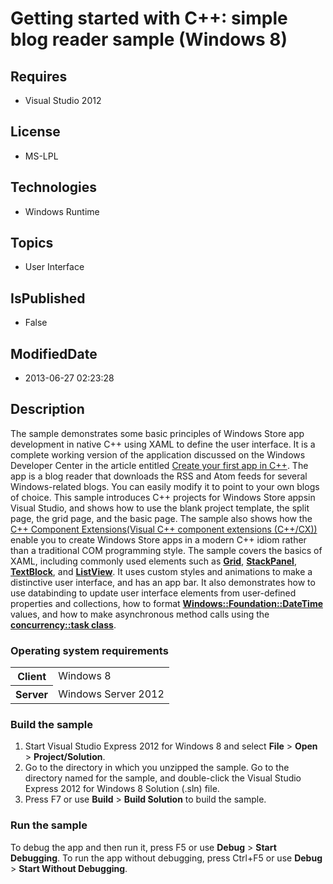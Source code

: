 # Getting started with C++: simple blog reader sample (Windows 8)
## Requires
* Visual Studio 2012
## License
* MS-LPL
## Technologies
* Windows Runtime
## Topics
* User Interface
## IsPublished
* False
## ModifiedDate
* 2013-06-27 02:23:28
## Description

<div id="mainSection">
<p>The sample demonstrates some basic principles of Windows Store app development in native C&#43;&#43; using XAML to define the user interface. It is a complete working version of the application discussed on the Windows Developer Center in the article entitled
<a href="http://msdn.microsoft.com/library/windows/apps/br229580">Create your first app in C&#43;&#43;</a>. The app is a blog reader that downloads the RSS and Atom feeds for several Windows-related blogs. You can easily modify it to point to your own blogs of choice.
 This sample introduces C&#43;&#43; projects for Windows Store appsin Visual Studio, and shows how to use the blank project template, the split page, the grid page, and the basic page. The sample also shows how the
<a href="3f6abf92-4e5e-4ed8-8e11-f9252380d30a">C&#43;&#43; Component Extensions(Visual&nbsp;C&#43;&#43; component extensions (C&#43;&#43;/CX))</a> enable you to create Windows Store apps in a modern C&#43;&#43; idiom rather than a traditional COM programming style. The sample covers the basics
 of XAML, including commonly used elements such as <a href="w_ui_xaml_ctrl.grid">
<b>Grid</b></a>, <a href="w_ui_xaml_ctrl.stackpanel"><b>StackPanel</b></a>, <a href="http://msdn.microsoft.com/library/windows/apps/br209652">
<b>TextBlock</b></a>, and <a href="http://msdn.microsoft.com/library/windows/apps/br242878">
<b>ListView</b></a>. It uses custom styles and animations to make a distinctive user interface, and has an app bar. It also demonstrates how to use databinding to update user interface elements from user-defined properties and collections, how to format
<a href="w_found.datetime"><b>Windows::Foundation::DateTime</b></a> values, and how to make asynchronous method calls using the
<a href="cdc3a8c0-5cbe-45a0-b5d5-e9f81d94df1a"><b>concurrency::task class</b></a>.
</p>
<h3>Operating system requirements</h3>
<table>
<tbody>
<tr>
<th>Client</th>
<td><dt>Windows&nbsp;8 </dt></td>
</tr>
<tr>
<th>Server</th>
<td><dt>Windows Server&nbsp;2012 </dt></td>
</tr>
</tbody>
</table>
<h3>Build the sample</h3>
<p></p>
<ol>
<li>Start Visual Studio Express&nbsp;2012 for Windows&nbsp;8 and select <b>File</b> &gt; <b>
Open</b> &gt; <b>Project/Solution</b>. </li><li>Go to the directory in which you unzipped the sample. Go to the directory named for the sample, and double-click the Visual Studio Express&nbsp;2012 for Windows&nbsp;8 Solution (.sln) file.
</li><li>Press F7 or use <b>Build</b> &gt; <b>Build Solution</b> to build the sample. </li></ol>
<p></p>
<h3>Run the sample</h3>
<p>To debug the app and then run it, press F5 or use <b>Debug</b> &gt; <b>Start Debugging</b>. To run the app without debugging, press Ctrl&#43;F5 or use
<b>Debug</b> &gt; <b>Start Without Debugging</b>. </p>
</div>
